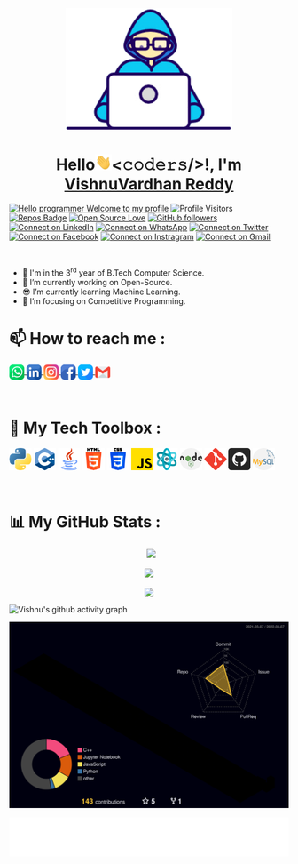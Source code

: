 <p align="center">
  <img src="https://github.com/VishnuVVR-369/VishnuVVR-369/blob/master/Icons/png/developer1.gif" width="300px">
</p>

<h1 align="center">Hello<img src="https://raw.githubusercontent.com/ABSphreak/ABSphreak/master/gifs/Hi.gif" width="30px" style="max-width:100%;"><𝚌𝚘𝚍𝚎𝚛𝚜/>!, I'm <a href="https://vishnu-1105.github.io/my-portfolio/"> VishnuVardhan Reddy </a> </h1>
<!-- <img src="https://github.com/VishnuVVR-369/VishnuVVR-369/blob/master/Icons/png/developer1.gif" width="50px"> -->

[![Hello programmer Welcome to my profile](https://img.shields.io/badge/Hello,Programmer!-Welcome-orange.svg?style=flat&logo=github)](https://github.com/VishnuVVR-369)
![Profile Visitors](https://komarev.com/ghpvc/?username=VishnuVVR-369&color=green)
[![Repos Badge](https://badges.pufler.dev/repos/VishnuVVR-369)](https://github.com/VishnuVVR-369?tab=repositories)
[![Open Source Love](https://badges.frapsoft.com/os/v1/open-source.svg?v=103)](https://github.com/VishnuVVR-369/The-Complete-FAANG-Preparation)
[![GitHub followers](https://img.shields.io/github/followers/VishnuVVR-369?style=social)](https://github.com/VishnuVVR-369?tab=followers)
[![Connect on LinkedIn](https://img.shields.io/badge/--linkedin?label=LinkedIn&logo=LinkedIn&style=social)](https://www.linkedin.com/in/vishnuvardhan-reddy-ganji/)
[![Connect on WhatsApp](https://img.shields.io/badge/--WhatsApp?label=WhatsApp&logo=WhatsApp&style=social)](https://wa.me/8186886586)
[![Connect on Twitter](https://img.shields.io/badge/--Twitter?label=Twitter&logo=Twitter&style=social)](https://twitter.com/VishnuVVRTech)
[![Connect on Facebook](https://img.shields.io/badge/--Facebook?label=Facebook&logo=Facebook&style=social)](https://www.facebook.com/vishnuvardhanreddy.ganji.56)
[![Connect on Instragram](https://img.shields.io/badge/--Instagram?label=Instagram&logo=Instagram&style=social)](https://www.instagram.com/v_i_s_h_n_u__vvr/)
[![Connect on Gmail](https://img.shields.io/badge/--Gmail?label=Gmail&logo=Gmail&style=social)](mailto:vishnuvardhanganji@gmail.com)

<br>

- 🔭 I'm in the 3<sup>rd</sup> year of B.Tech Computer Science.
- 🌱 I’m currently working on Open-Source.
- 😎 I’m currently learning Machine Learning.
- 🎯 I’m focusing on Competitive Programming.

# 📫 How to reach me :

<a href="https://wa.me/8186886586" target="blank"><img align="center" src="https://github.com/VishnuVVR-369/VishnuVVR-369/blob/master/Icons/png/001-whatsapp.png" width="27px" /> </a>
<a href="https://www.linkedin.com/in/vishnuvardhan-reddy-ganji/" target="blank"><img align="center" src="https://github.com/VishnuVVR-369/VishnuVVR-369/blob/master/Icons/png/002-linkedin.png" width="27px" /> </a>
<a href="https://www.instagram.com/v_i_s_h_n_u__vvr/" target="blank"><img align="center" src="https://github.com/VishnuVVR-369/VishnuVVR-369/blob/master/Icons/png/003-instagram.png" width="27px" /> </a>
<a href="https://www.facebook.com/vishnuvardhanreddy.ganji.56" target="blank"><img align="center" src="https://github.com/VishnuVVR-369/VishnuVVR-369/blob/master/Icons/png/004-facebook.png" alt="Vishnu's Facebook" width="27px" /> </a>
<a href="https://twitter.com/VishnuVVRTech" target="blank"><img align="center" src="https://github.com/VishnuVVR-369/VishnuVVR-369/blob/master/Icons/png/006-twitter.png" width="27px" /> </a>
<a href="mailto:vishnuvardhanganji@gmail.com"> <img align="center" src="https://github.com/VishnuVVR-369/VishnuVVR-369/blob/master/Icons/png/007-gmail.png" width="27px"/> </a>

<!-- TODO: Add Project Open for Contribution. -->

<!-- TODO: Add GitHub Trophies. -->

<!-- TODO: Add Tech ToolBox. -->
<br>

# 🧰 My Tech Toolbox :

<p align="left">
  <code><img src="https://github.com/VishnuVVR-369/VishnuVVR-369/blob/master/Icons/png/001-python.png" alt="Python" width="40" height="40"/></code>
  <code><img src="https://github.com/VishnuVVR-369/VishnuVVR-369/blob/master/Icons/png/004-c.png" alt="C++" width="40" height="40"/></code>
  <code><img src="https://github.com/VishnuVVR-369/VishnuVVR-369/blob/master/Icons/png/005-java.png" alt="Java" width="40" height="40"/></code>
  <code><img src="https://github.com/VishnuVVR-369/VishnuVVR-369/blob/master/Icons/png/003-html-5.png" alt="HTML5" height="40"/></code>
  <code><img src="https://github.com/VishnuVVR-369/VishnuVVR-369/blob/master/Icons/png/006-css-3.png" alt="CSS3" height="40"/></code>
  <code><img src="https://github.com/VishnuVVR-369/VishnuVVR-369/blob/master/Icons/png/002-js.png" alt="JavaScript" width="40" height="40"/></code>
  <code><img src="https://github.com/VishnuVVR-369/VishnuVVR-369/blob/master/Icons/png/010-structure.png" alt="React" width="40" height="40"/></code>
  <code><img src="https://github.com/VishnuVVR-369/VishnuVVR-369/blob/master/Icons/png/008-nodejs.png" alt="Node JS" width="40" height="40"/></code>
  <code><img src="https://github.com/AkashSingh3031/AkashSingh3031/blob/AkashSingh3031/images/git-scm-icon.svg" alt="Git" width="40" height="40"/></code>
  <code><img src="https://github.com/VishnuVVR-369/VishnuVVR-369/blob/master/Icons/png/007-github.png" alt="GitHub" width="40" height="40"/></code>
  <code><img src="https://github.com/VishnuVVR-369/VishnuVVR-369/blob/master/Icons/png/009-mysql.png" alt="MySql" width="40" height="40"/></code>
</p>

<br>

# 📊 My GitHub Stats :

<p align="center">&nbsp;
  <img align="center" src="https://github-readme-stats.vercel.app/api?username=VishnuVVR-369&show_icons=true&hide_border=true&show_owner=true&title_color=FFFF00&theme=dark&custom_title=Cheers 🥂 Programmers! &layout=compact" /><br><br>
  <img align="center" src="https://github-readme-streak-stats.herokuapp.com/?user=VishnuVVR-369&theme=radical&custom_title=streak-stats&hide_border=true&layout=compact" /><br><br>
  <img align="center" src="https://github-profile-summary-cards.vercel.app/api/cards/profile-details?username=VishnuVVR-369&theme=dracula" />
</p>

![Vishnu's github activity graph](https://activity-graph.herokuapp.com/graph?username=VishnuVVR-369&theme=dracula&layout=compact&title_color=FF69B4&hide_border=true&area=true)

![Vishnu's github activity graph](https://github.com/VishnuVVR-369/VishnuVVR-369/blob/master/profile-3d-contrib/profile-night-rainbow.svg)

<!-- TODO: Add MyCertificates. -->

<!-- TODO:Add Social Media Handles. -->

<img align='center' height="70" alt="Thanks" width="100%" src="https://github.com/VishnuVVR-369/VishnuVVR-369/blob/master/Icons/png/marquee.svg"/>
